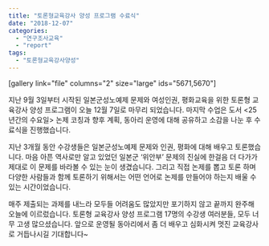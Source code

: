 ```yaml
---
title: "토론형교육강사 양성 프로그램 수료식"
date: "2018-12-07"
categories: 
  - "연구조사교육"
  - "report"
tags: 
  - "토론형교육강사양성"
---
```


\[gallery link="file" columns="2" size="large" ids="5671,5670"\]

지난 9월 3일부터 시작된 일본군성노예제 문제와 여성인권, 평화교육을 위한 토론형 교육강사 양성 프로그램이 오늘 12월 7일로 마무리 되었습니다. 마지막 수업은 도서 <25년간의 수요일> 논제 코칭과 향후 계획, 동아리 운영에 대해 공유하고 소감을 나눈 후 수료식을 진행했습니다.

지난 3개월 동안 수강생들은 일본군성노예제 문제와 인권, 평화에 대해 배우고 토론했습니다. 마음 아픈 역사로만 알고 있었던 일본군 ‘위안부’ 문제의 진실에 한걸음 더 다가가 제대로 이 문제를 바라볼 수 있는 눈이 생겼습니다. 그리고 직접 논제를 뽑고 토론 하며 다양한 사람들과 함께 토론하기 위해서는 어떤 언어로 논제를 만들어야 하는지 배울 수 있는 시간이었습니다.

매주 제출되는 과제를 내느라 모두들 어려움도 많았지만 포기하지 않고 끝까지 완주해 오늘에 이르렀습니다. 토론형 교육강사 양성 프로그램 17명의 수강생 여러분들, 모두 너무 고생 많으셨습니다. 앞으로 운영될 동아리에서 좀 더 배우고 심화시켜 멋진 교육강사로 거듭나시길 기대합니다~
